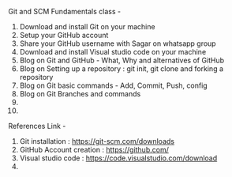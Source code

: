Git and SCM Fundamentals class -

1. Download and install Git on your machine
2. Setup your GitHub account
3. Share your GitHub username with Sagar on whatsapp group
4. Download and install Visual studio code on your machine
5. Blog on Git and GitHub - What, Why and alternatives of GitHub
6. Blog on Setting up a repository : git init, git clone and forking a repository
7. Blog on Git basic commands - Add, Commit, Push, config
8. Blog on Git Branches and commands
9.
10. 

References Link -
1. Git installation : https://git-scm.com/downloads
2. GitHub Account creation : https://github.com/
3. Visual studio code : https://code.visualstudio.com/download
4. 
